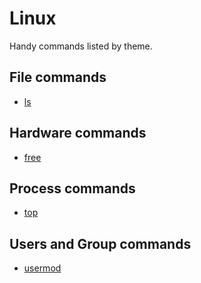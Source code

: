 # Linux
Handy commands listed by theme.

## File commands
- [ls](/Linux/Files/ls.md)

## Hardware commands
- [free](/Linux/Hardware/free.md)

## Process commands
- [top](/Linux/Processes/top.md)

## Users and Group commands
- [usermod](/Linux/Users_And_Groups/usermod.md)
